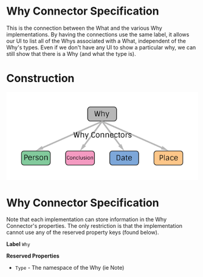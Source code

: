 # Why Connector Specification
This is the connection between the What and the various Why implementations.
By having the connections use the same label, it allows our UI to list all of the Whys associated with a What, independent of the Why's types.
Even if we don't have any UI to show a particular why, we can still show that there is a Why (and what the type is).

# Construction

![](../img/why-connector.png)

# Why Connector Specification
Note that each implementation can store information in the Why Connector's properties.
The only restriction is that the implementation cannot use any of the reserved property keys (found below).

**Label** `Why`

**Reserved Properties**

* `Type` - The namespace of the Why (ie Note)